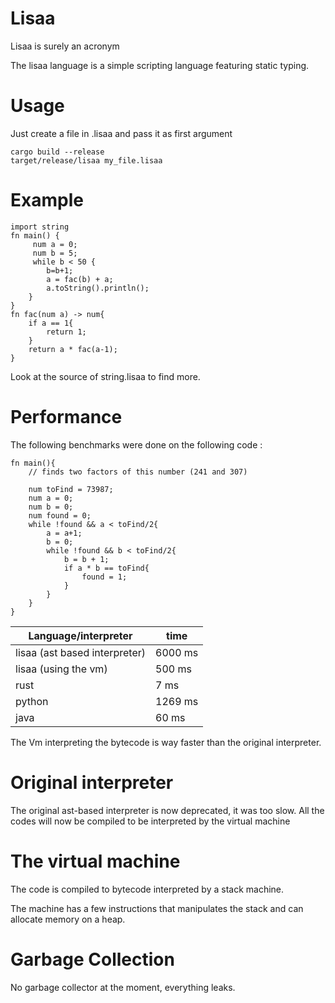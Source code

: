 # Lisaa

Lisaa is surely an acronym

The lisaa language is a simple scripting language featuring static typing.

# Usage

Just create a file in .lisaa and pass it as first argument

```
cargo build --release
target/release/lisaa my_file.lisaa
```


# Example

```
import string
fn main() {
     num a = 0;
     num b = 5;
     while b < 50 {
        b=b+1;
	    a = fac(b) + a;
	    a.toString().println();
    }
}
fn fac(num a) -> num{
    if a == 1{
        return 1;
    }
    return a * fac(a-1);
}
```

Look at the source of string.lisaa to find more.

# Performance

The following benchmarks were done on the following code :
```
fn main(){
    // finds two factors of this number (241 and 307) 

    num toFind = 73987;
    num a = 0;
    num b = 0;
    num found = 0;
    while !found && a < toFind/2{
        a = a+1;
        b = 0;
        while !found && b < toFind/2{
            b = b + 1;
            if a * b == toFind{
                found = 1;
            }
        }
    }
}
```

| Language/interpreter | time  |
| -------------------- | --------- |
| lisaa (ast based interpreter) | 6000 ms |
| lisaa (using the vm) | 500 ms |
| rust | 7 ms |
| python | 1269 ms |
| java | 60 ms |

The Vm interpreting the bytecode is way faster than the original interpreter.

# Original interpreter

The original ast-based interpreter is now deprecated, it was too slow.
All the codes will now be compiled to be interpreted by the virtual machine

# The virtual machine

The code is compiled to bytecode interpreted by a stack machine.

The machine has a few instructions that manipulates the stack and can allocate memory on a heap.

# Garbage Collection

No garbage collector at the moment, everything leaks.

